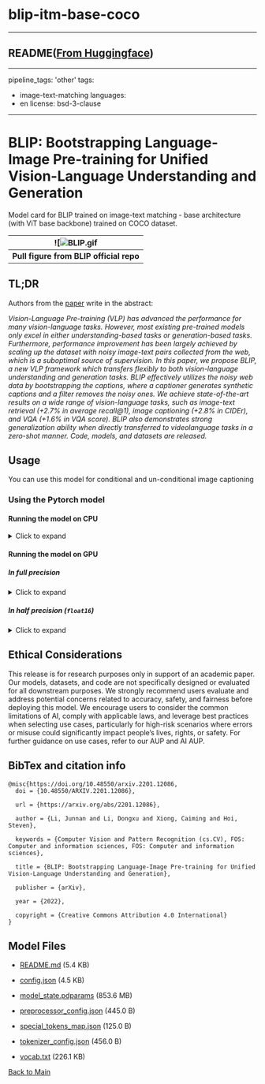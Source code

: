 
# blip-itm-base-coco
---


## README([From Huggingface](https://huggingface.co/Salesforce/blip-itm-base-coco))

---
pipeline_tags: 'other'
tags:
  - image-text-matching
languages:
  - en
license: bsd-3-clause
---

# BLIP: Bootstrapping Language-Image Pre-training for Unified Vision-Language Understanding and Generation

Model card for BLIP trained on image-text matching - base architecture (with ViT base backbone) trained on COCO dataset.

| ![![BLIP.gif](https://cdn-uploads.huggingface.co/production/uploads/1670928184033-62441d1d9fdefb55a0b7d12c.gif) |
|:--:|
| <b> Pull figure from BLIP official repo | Image source: https://github.com/salesforce/BLIP </b>|

## TL;DR

Authors from the [paper](https://arxiv.org/abs/2201.12086) write in the abstract:

*Vision-Language Pre-training (VLP) has advanced the performance for many vision-language tasks. However, most existing pre-trained models only excel in either understanding-based tasks or generation-based tasks. Furthermore, performance improvement has been largely achieved by scaling up the dataset with noisy image-text pairs collected from the web, which is a suboptimal source of supervision. In this paper, we propose BLIP, a new VLP framework which transfers flexibly to both vision-language understanding and generation tasks. BLIP effectively utilizes the noisy web data by bootstrapping the captions, where a captioner generates synthetic captions and a filter removes the noisy ones. We achieve state-of-the-art results on a wide range of vision-language tasks, such as image-text retrieval (+2.7% in average recall@1), image captioning (+2.8% in CIDEr), and VQA (+1.6% in VQA score). BLIP also demonstrates strong generalization ability when directly transferred to videolanguage tasks in a zero-shot manner. Code, models, and datasets are released.*

## Usage

You can use this model for conditional and un-conditional image captioning

### Using the Pytorch model

#### Running the model on CPU

<details>
<summary> Click to expand </summary>

```python
import requests
from PIL import Image
from paddlenlp.transformers import BlipProcessor, BlipForImageTextRetrieval

processor = BlipProcessor.from_pretrained("Salesforce/blip-itm-base-coco")
model = BlipForImageTextRetrieval.from_pretrained("Salesforce/blip-itm-base-coco")

img_url = 'https://storage.googleapis.com/sfr-vision-language-research/BLIP/demo.jpg' 
raw_image = Image.open(requests.get(img_url, stream=True).raw).convert('RGB')

question = "A woman and a dog sitting together in a beach."
inputs = processor(raw_image, question, return_tensors="pd")

itm_scores = model(**inputs)[0]
cosine_score = model(**inputs, use_itm_head=False)[0]
```
</details>

#### Running the model on GPU

##### In full precision 

<details>
<summary> Click to expand </summary>

```python
import requests
from PIL import Image
from paddlenlp.transformers import BlipProcessor, BlipForImageTextRetrieval

processor = BlipProcessor.from_pretrained("Salesforce/blip-itm-base-coco")
model = BlipForImageTextRetrieval.from_pretrained("Salesforce/blip-itm-base-coco")

img_url = 'https://storage.googleapis.com/sfr-vision-language-research/BLIP/demo.jpg' 
raw_image = Image.open(requests.get(img_url, stream=True).raw).convert('RGB')

question = "A woman and a dog sitting together in a beach."
inputs = processor(raw_image, question, return_tensors="pd")

itm_scores = model(**inputs)[0]
cosine_score = model(**inputs, use_itm_head=False)[0]
```
</details>

##### In half precision (`float16`)

<details>
<summary> Click to expand </summary>

```python
import paddle
import requests
from PIL import Image
from paddlenlp.transformers import BlipProcessor, BlipForImageTextRetrieval

processor = BlipProcessor.from_pretrained("Salesforce/blip-itm-base-coco")
model = BlipForImageTextRetrieval.from_pretrained("Salesforce/blip-itm-base-coco", dtype=paddle.float16)

img_url = 'https://storage.googleapis.com/sfr-vision-language-research/BLIP/demo.jpg' 
raw_image = Image.open(requests.get(img_url, stream=True).raw).convert('RGB')

question = "A woman and a dog sitting together in a beach."
inputs = processor(raw_image, question, return_tensors="pd").to("cuda", paddle.float16)

itm_scores = model(**inputs)[0]
cosine_score = model(**inputs, use_itm_head=False)[0]
```
</details>

## Ethical Considerations
This release is for research purposes only in support of an academic paper. Our models, datasets, and code are not specifically designed or evaluated for all downstream purposes. We strongly recommend users evaluate and address potential concerns related to accuracy, safety, and fairness before deploying this model. We encourage users to consider the common limitations of AI, comply with applicable laws, and leverage best practices when selecting use cases, particularly for high-risk scenarios where errors or misuse could significantly impact people’s lives, rights, or safety. For further guidance on use cases, refer to our AUP and AI AUP.

## BibTex and citation info

```
@misc{https://doi.org/10.48550/arxiv.2201.12086,
  doi = {10.48550/ARXIV.2201.12086},
  
  url = {https://arxiv.org/abs/2201.12086},
  
  author = {Li, Junnan and Li, Dongxu and Xiong, Caiming and Hoi, Steven},
  
  keywords = {Computer Vision and Pattern Recognition (cs.CV), FOS: Computer and information sciences, FOS: Computer and information sciences},
  
  title = {BLIP: Bootstrapping Language-Image Pre-training for Unified Vision-Language Understanding and Generation},
  
  publisher = {arXiv},
  
  year = {2022},
  
  copyright = {Creative Commons Attribution 4.0 International}
}
```



## Model Files

- [README.md](https://paddlenlp.bj.bcebos.com/models/community/Salesforce/blip-itm-base-coco/README.md) (5.4 KB)

- [config.json](https://paddlenlp.bj.bcebos.com/models/community/Salesforce/blip-itm-base-coco/config.json) (4.5 KB)

- [model_state.pdparams](https://paddlenlp.bj.bcebos.com/models/community/Salesforce/blip-itm-base-coco/model_state.pdparams) (853.6 MB)

- [preprocessor_config.json](https://paddlenlp.bj.bcebos.com/models/community/Salesforce/blip-itm-base-coco/preprocessor_config.json) (445.0 B)

- [special_tokens_map.json](https://paddlenlp.bj.bcebos.com/models/community/Salesforce/blip-itm-base-coco/special_tokens_map.json) (125.0 B)

- [tokenizer_config.json](https://paddlenlp.bj.bcebos.com/models/community/Salesforce/blip-itm-base-coco/tokenizer_config.json) (456.0 B)

- [vocab.txt](https://paddlenlp.bj.bcebos.com/models/community/Salesforce/blip-itm-base-coco/vocab.txt) (226.1 KB)


[Back to Main](../../)